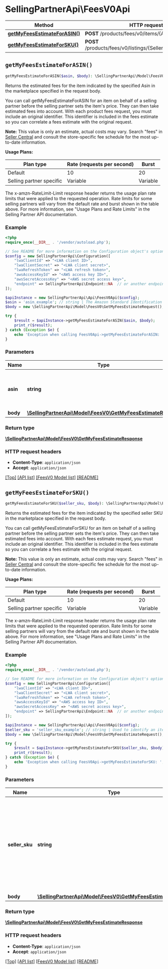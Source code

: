 # SellingPartnerApi\FeesV0Api

Method | HTTP request | Description
------------- | ------------- | -------------
[**getMyFeesEstimateForASIN()**](FeesV0Api.md#getMyFeesEstimateForASIN) | **POST** /products/fees/v0/items/{Asin}/feesEstimate | 
[**getMyFeesEstimateForSKU()**](FeesV0Api.md#getMyFeesEstimateForSKU) | **POST** /products/fees/v0/listings/{SellerSKU}/feesEstimate | 


## `getMyFeesEstimateForASIN()`

```php
getMyFeesEstimateForASIN($asin, $body): \SellingPartnerApi\Model\FeesV0\GetMyFeesEstimateResponse
```



Returns the estimated fees for the item indicated by the specified Asin in the marketplace specified in the request body.

You can call getMyFeesEstimateForASIN for an item on behalf of a selling partner before the selling partner sets the item's price. They can then take estimated fees into account. With each product fees request, you must include an original identifier. This identifier is included in the fees estimate so you can correlate a fees estimate with the original request.

**Note:** This value is only an estimate, actual costs may vary. Search \"fees\" in [Seller Central](https://sellercentral.amazon.com/) and consult the store-specific fee schedule for the most up-to-date information.

**Usage Plans:**

| Plan type | Rate (requests per second) | Burst |
| ---- | ---- | ---- |
|Default| 10 | 20 |
|Selling partner specific| Variable | Variable |

The x-amzn-RateLimit-Limit response header returns the usage plan rate limits that were applied to the requested operation. Rate limits for some selling partners will vary from the default rate and burst shown in the table above. For more information, see \"Usage Plans and Rate Limits\" in the Selling Partner API documentation.

### Example

```php
<?php
require_once(__DIR__ . '/vendor/autoload.php');

// See README for more information on the Configuration object's options
$config = new SellingPartnerApi\Configuration([
    "lwaClientId" => "<LWA client ID>",
    "lwaClientSecret" => "<LWA client secret>",
    "lwaRefreshToken" => "<LWA refresh token>",
    "awsAccessKeyId" => "<AWS access key ID>",
    "awsSecretAccessKey" => "<AWS secret access key>",
    "endpoint" => SellingPartnerApi\Endpoint::NA  // or another endpoint from lib/Endpoints.php
]);

$apiInstance = new SellingPartnerApi\Api\FeesV0Api($config);
$asin = 'asin_example'; // string | The Amazon Standard Identification Number (ASIN) of the item.
$body = new \SellingPartnerApi\Model\FeesV0\GetMyFeesEstimateRequest(); // \SellingPartnerApi\Model\FeesV0\GetMyFeesEstimateRequest

try {
    $result = $apiInstance->getMyFeesEstimateForASIN($asin, $body);
    print_r($result);
} catch (Exception $e) {
    echo 'Exception when calling FeesV0Api->getMyFeesEstimateForASIN: ', $e->getMessage(), PHP_EOL;
}
```

### Parameters

Name | Type | Description  | Notes
------------- | ------------- | ------------- | -------------
 **asin** | **string**| The Amazon Standard Identification Number (ASIN) of the item. |
 **body** | [**\SellingPartnerApi\Model\FeesV0\GetMyFeesEstimateRequest**](../Model/FeesV0/GetMyFeesEstimateRequest.md)|  |

### Return type

[**\SellingPartnerApi\Model\FeesV0\GetMyFeesEstimateResponse**](../Model/FeesV0/GetMyFeesEstimateResponse.md)

### HTTP request headers

- **Content-Type**: `application/json`
- **Accept**: `application/json`

[[Top]](#) [[API list]](../)
[[FeesV0 Model list]](../Model/FeesV0)
[[README]](../../README.md)

## `getMyFeesEstimateForSKU()`

```php
getMyFeesEstimateForSKU($seller_sku, $body): \SellingPartnerApi\Model\FeesV0\GetMyFeesEstimateResponse
```



Returns the estimated fees for the item indicated by the specified seller SKU in the marketplace specified in the request body.

You can call getMyFeesEstimateForSKU for an item on behalf of a selling partner before the selling partner sets the item's price. They can then take estimated fees into account. With each fees estimate request, you must include an original identifier. This identifier is included in the fees estimate so you can correlate a fees estimate with the original request.

**Note:** This value is only an estimate, actual costs may vary. Search \"fees\" in [Seller Central](https://sellercentral.amazon.com/) and consult the store-specific fee schedule for the most up-to-date information.

**Usage Plans:**

| Plan type | Rate (requests per second) | Burst |
| ---- | ---- | ---- |
|Default| 10 | 20 |
|Selling partner specific| Variable | Variable |

The x-amzn-RateLimit-Limit response header returns the usage plan rate limits that were applied to the requested operation. Rate limits for some selling partners will vary from the default rate and burst shown in the table above. For more information, see \"Usage Plans and Rate Limits\" in the Selling Partner API documentation.

### Example

```php
<?php
require_once(__DIR__ . '/vendor/autoload.php');

// See README for more information on the Configuration object's options
$config = new SellingPartnerApi\Configuration([
    "lwaClientId" => "<LWA client ID>",
    "lwaClientSecret" => "<LWA client secret>",
    "lwaRefreshToken" => "<LWA refresh token>",
    "awsAccessKeyId" => "<AWS access key ID>",
    "awsSecretAccessKey" => "<AWS secret access key>",
    "endpoint" => SellingPartnerApi\Endpoint::NA  // or another endpoint from lib/Endpoints.php
]);

$apiInstance = new SellingPartnerApi\Api\FeesV0Api($config);
$seller_sku = 'seller_sku_example'; // string | Used to identify an item in the given marketplace. SellerSKU is qualified by the seller's SellerId, which is included with every operation that you submit.
$body = new \SellingPartnerApi\Model\FeesV0\GetMyFeesEstimateRequest(); // \SellingPartnerApi\Model\FeesV0\GetMyFeesEstimateRequest

try {
    $result = $apiInstance->getMyFeesEstimateForSKU($seller_sku, $body);
    print_r($result);
} catch (Exception $e) {
    echo 'Exception when calling FeesV0Api->getMyFeesEstimateForSKU: ', $e->getMessage(), PHP_EOL;
}
```

### Parameters

Name | Type | Description  | Notes
------------- | ------------- | ------------- | -------------
 **seller_sku** | **string**| Used to identify an item in the given marketplace. SellerSKU is qualified by the seller&#39;s SellerId, which is included with every operation that you submit. |
 **body** | [**\SellingPartnerApi\Model\FeesV0\GetMyFeesEstimateRequest**](../Model/FeesV0/GetMyFeesEstimateRequest.md)|  |

### Return type

[**\SellingPartnerApi\Model\FeesV0\GetMyFeesEstimateResponse**](../Model/FeesV0/GetMyFeesEstimateResponse.md)

### HTTP request headers

- **Content-Type**: `application/json`
- **Accept**: `application/json`

[[Top]](#) [[API list]](../)
[[FeesV0 Model list]](../Model/FeesV0)
[[README]](../../README.md)
